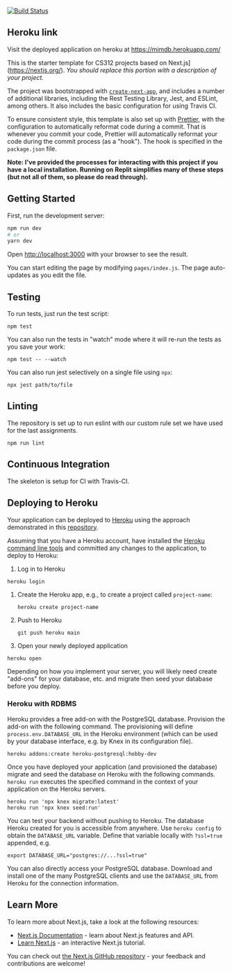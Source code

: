 [![Build Status](https://app.travis-ci.com/csci0312-f21/project-mimdb.svg?token=9FUSzHxaob7ve215Ksba&branch=main)](https://app.travis-ci.com/csci0312-f21/project-mimdb)
## Heroku link
Visit the deployed application on heroku at https://mimdb.herokuapp.com/


This is the starter template for CS312 projects based on Next.js](https://nextjs.org/). _You should replace this portion with a description of your project._

The project was bootstrapped with [`create-next-app`](https://github.com/vercel/next.js/tree/canary/packages/create-next-app), and includes a number of additional libraries, including the Rest Testing Library, Jest, and ESLint, among others. It also includes the basic configuration for using Travis CI.

To ensure consistent style, this template is also set up with [Prettier](https://github.com/prettier/prettier), with the configuration to automatically reformat code during a commit. That is whenever you commit your code, Prettier will automatically reformat your code during the commit process (as a "hook"). The hook is specified in the `package.json` file.

**Note: I've provided the processes for interacting with this project if you have a local installation. Running on Replit simplifies many of these steps (but not all of them, so please do read through).**


## Getting Started

First, run the development server:

```bash
npm run dev
# or
yarn dev
```

Open [http://localhost:3000](http://localhost:3000) with your browser to see the result.

You can start editing the page by modifying `pages/index.js`. The page auto-updates as you edit the file.

## Testing

To run tests, just run the test script:

```
npm test
```

You can also run the tests in "watch" mode where it will re-run the tests as you save your work:

```
npm test -- --watch
```

You can also run jest selectively on a single file using `npx`:

```
npx jest path/to/file
```

## Linting

The repository is set up to run eslint with our custom rule set we have used for the last assignments.

```
npm run lint
```

## Continuous Integration

The skeleton is setup for CI with Travis-CI.

## Deploying to Heroku

Your application can be deployed to [Heroku](heroku.com) using the approach demonstrated in this [repository](https://github.com/mars/heroku-cra-node).

Assuming that you have a Heroku account, have installed the [Heroku command line tools](https://devcenter.heroku.com/articles/heroku-cli) and committed any changes to the application, to deploy to Heroku:

1. Log in to Heroku

```
heroku login
```

1. Create the Heroku app, e.g., to create a project called `project-name`:

   ```
   heroku create project-name
   ```

1. Push to Heroku

   ```
   git push heroku main
   ```

1. Open your newly deployed application

```
heroku open
```

Depending on how you implement your server, you will likely need create "add-ons" for your database, etc. and migrate then seed your database before you deploy.

### Heroku with RDBMS

Heroku provides a free add-on with the PostgreSQL database. Provision the add-on with the following command. The provisioning will define `process.env.DATABASE_URL` in the Heroku environment (which can be used by your database interface, e.g. by Knex in its configuration file).

```
heroku addons:create heroku-postgresql:hobby-dev
```

Once you have deployed your application (and provisioned the database) migrate and seed the database on Heroku with the following commands. `heroku run` executes the specified command in the context of your application on the Heroku servers.

```
heroku run 'npx knex migrate:latest'
heroku run 'npx knex seed:run'
```

You can test your backend without pushing to Heroku. The database Heroku created for you is accessible from anywhere. Use `heroku config` to obtain the `DATABASE_URL` variable. Define that variable locally with `?ssl=true` appended, e.g.

```
export DATABASE_URL="postgres://...?ssl=true"
```

You can also directly access your PostgreSQL database. Download and install one of the many PostgreSQL clients and use the `DATABASE_URL` from Heroku for the connection information.


## Learn More

To learn more about Next.js, take a look at the following resources:

- [Next.js Documentation](https://nextjs.org/docs) - learn about Next.js features and API.
- [Learn Next.js](https://nextjs.org/learn) - an interactive Next.js tutorial.

You can check out [the Next.js GitHub repository](https://github.com/vercel/next.js/) - your feedback and contributions are welcome!
